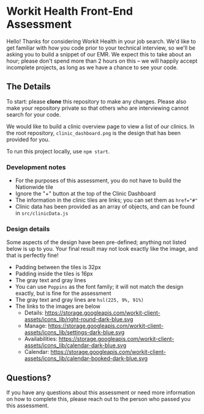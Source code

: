 # Workit Health Front-End Assessment

Hello! Thanks for considering Workit Health in your job search. We'd like to get familiar with how you code prior to your technical interview, so we'll be asking you to build a snippet of our EMR. We expect this to take about an hour; please don't spend more than 2 hours on this – we will happily accept incomplete projects, as long as we have a chance to see your code.

## The Details

To start: please **clone** this repository to make any changes. Please also make your repository private so that others who are interviewing cannot search for your code.

We would like to build a clinic overview page to view a list of our clinics. In the root repository, `clinic_dashboard.png` is the design that has been provided for you.

To run this project locally, use `npm start`.

### Development notes

- For the purposes of this assessment, you do not have to build the Nationwide tile
- Ignore the "+" button at the top of the Clinic Dashboard
- The information in the clinic tiles are links; you can set them as `href="#"`
- Clinic data has been provided as an array of objects, and can be found in `src/clinicData.js`

### Design details

Some aspects of the design have been pre-defined; anything not listed below is up to you. Your final result may not look exactly like the image, and that is perfectly fine!

- Padding between the tiles is 32px
- Padding inside the tiles is 16px
- The gray text and gray lines
- You can use `Poppins` as the font family; it will not match the design exactly, but is fine for the assessment
- The gray text and gray lines are `hsl(225, 9%, 91%)`
- The links to the images are below
  - Details: https://storage.googleapis.com/workit-client-assets/icons_lib/right-round-dark-blue.svg
  - Manage: https://storage.googleapis.com/workit-client-assets/icons_lib/settings-dark-blue.svg
  - Availabilities: https://storage.googleapis.com/workit-client-assets/icons_lib/calendar-dark-blue.svg
  - Calendar: https://storage.googleapis.com/workit-client-assets/icons_lib/calendar-booked-dark-blue.svg

## Questions?

If you have any questions about this assessment or need more information on how to complete this, please reach out to the person who passed you this assessment.
